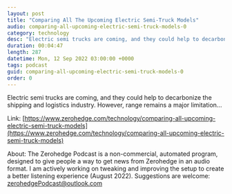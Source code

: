 ```yaml
---
layout: post
title: "Comparing All The Upcoming Electric Semi-Truck Models"
audio: comparing-all-upcoming-electric-semi-truck-models-0
category: technology
desc: "Electric semi trucks are coming, and they could help to decarbonize the shipping and logistics industry. However, range remains a major limitation..."
duration: 00:04:47
length: 287
datetime: Mon, 12 Sep 2022 03:00:00 +0000
tags: podcast
guid: comparing-all-upcoming-electric-semi-truck-models-0
order: 0
---
```

Electric semi trucks are coming, and they could help to decarbonize the shipping and logistics industry. However, range remains a major limitation...

Link: [https://www.zerohedge.com/technology/comparing-all-upcoming-electric-semi-truck-models](https://www.zerohedge.com/technology/comparing-all-upcoming-electric-semi-truck-models)

About: The Zerohedge Podcast is a non-commercial, automated program, designed to give people a way to get news from Zerohedge in an audio format.  I am actively working on tweaking and improving the setup to create a better listening experience (August 2022).  Suggestions are welcome: [zerohedgePodcast@outlook.com](mailto:zerohedgePodcast@outlook.com)